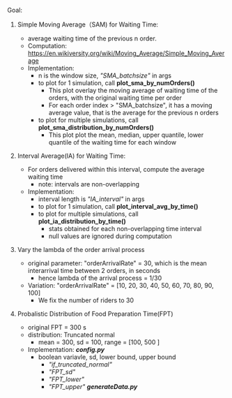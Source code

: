Goal:

1. Simple Moving Average（SAM) for Waiting Time:
    - average waiting time of the previous n order. 
    - Computation: https://en.wikiversity.org/wiki/Moving_Average/Simple_Moving_Average
    - Implementation: 
        - n is the window size, *"SMA_batchsize"* in args
        - to plot for 1 simulation, call **plot_sma_by_numOrders()**
            - This plot overlay the moving average of waiting time of the orders, with the original waiting time per order
            - For each order index > "SMA_batchsize", it has a moving average value, that is the average for the previous n orders
        - to plot for multiple simulations, call **plot_sma_distribution_by_numOrders()**
            - This plot plot the mean, median, upper quantile, lower quantile of the waiting time for each window

2. Interval Average(IA) for Waiting Time:
    - For orders delivered within this interval, compute the average waiting time
        - note: intervals are non-overlapping
    - Implementation:
        - interval length is *"IA_interval"* in args
        - to plot for 1 simulation, call **plot_interval_avg_by_time()**
        - to plot for multiple simulations, call **plot_ia_distribution_by_time()**
            - stats obtained for each non-overlapping time interval
            - null values are ignored during computation

3. Vary the lambda of the order arrival process
    - original parameter: "orderArrivalRate" = 30, which is the mean interarrival time between 2 orders, in seconds
        - hence lambda of the arrival process = 1/30
    - Variation: "orderArrivalRate" = [10, 20, 30, 40, 50, 60, 70, 80, 90, 100]
        - We fix the number of riders to 30

3. Probalistic Distribution of Food Preparation Time(FPT)
    - original FPT = 300 s
    - distribution: Truncated normal
        - mean = 300, sd = 100, range = [100, 500 ]
        <!-- - mean = 15*60, sd = 2*60, range = [5*60, 30*60] -->
    - Implementation:
        ***config.py***
        - boolean variavle, sd, lower bound, upper bound
            - *"if_truncated_normal"*
            - *"FPT_sd"*
            - *"FPT_lower"*
            - *"FPT_upper"*
        ***generateData.py***
